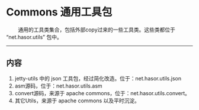 # Commons 通用工具包

&emsp;&emsp; 通用的工具类集合，包括外部copy过来的一些工具类。这些类都位于 “net.hasor.utils” 包中。

----------
## 内容
01. jetty-utils 中的 json 工具包，经过简化改造。位于：net.hasor.utils.json
02. asm源码，位于：net.hasor.utils.asm
03. convert源码，来源于 apache commons，位于：net.hasor.utils.convert。
04. 其它Utils，来源于 apache commons 以及平时沉淀。
